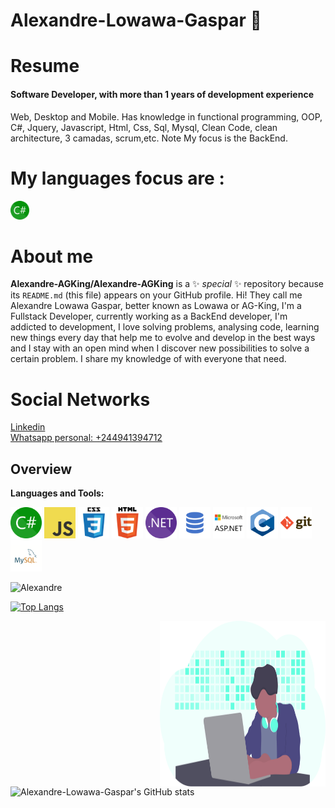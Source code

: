 # Alexandre-Lowawa-Gaspar 👋

<h1>Resume</h1>

#### Software Developer, with more than 1 years of development experience
Web, Desktop and Mobile. Has knowledge in functional programming, OOP,
C#, Jquery, Javascript, Html, Css, Sql, Mysql, Clean
Code, clean architecture, 3 camadas, scrum,etc.
Note My focus is the BackEnd.

<h1>My languages focus are :</h1>
<code><img height="30" src="https://raw.githubusercontent.com/github/explore/80688e429a7d4ef2fca1e82350fe8e3517d3494d/topics/csharp/csharp.png"></code>

<h1>About me</h1>

**Alexandre-AGKing/Alexandre-AGKing** is a ✨ _special_ ✨ repository because its `README.md` (this file) appears on your GitHub profile.
Hi! They call me Alexandre Lowawa Gaspar, better known as Lowawa or AG-King,
I'm a Fullstack Developer, currently working as a BackEnd developer,
I'm addicted to development, I love solving problems, analysing code, learning
new things every day that help me to evolve and develop in the best ways and I stay
with an open mind when I discover new possibilities to solve a certain
problem.
I share my knowledge of with everyone that need.


 <h1>Social Networks</h1>
 <a href="https://www.linkedin.com/in/alexandre-gaspar-lowawa-973325207/">Linkedin</a>
  <br>
 <a href="tel:+244941394712">Whatsapp personal: +244941394712</a>
 <br>


## Overview

**Languages and Tools:**

<code><img height="50" src="https://raw.githubusercontent.com/github/explore/80688e429a7d4ef2fca1e82350fe8e3517d3494d/topics/csharp/csharp.png"></code>
<code><img height="50" src="https://raw.githubusercontent.com/github/explore/80688e429a7d4ef2fca1e82350fe8e3517d3494d/topics/javascript/javascript.png"></code>
<code><img height="50" src="https://raw.githubusercontent.com/github/explore/80688e429a7d4ef2fca1e82350fe8e3517d3494d/topics/css/css.png"></code>
<code><img height="50" src="https://raw.githubusercontent.com/github/explore/80688e429a7d4ef2fca1e82350fe8e3517d3494d/topics/html/html.png"></code>
<code><img height="50" src="https://raw.githubusercontent.com/github/explore/80688e429a7d4ef2fca1e82350fe8e3517d3494d/topics/dotnet/dotnet.png"></code>
<code><img height="50" src="https://raw.githubusercontent.com/github/explore/80688e429a7d4ef2fca1e82350fe8e3517d3494d/topics/sql/sql.png"></code>
<code><img height="50" src="https://raw.githubusercontent.com/github/explore/80688e429a7d4ef2fca1e82350fe8e3517d3494d/topics/aspnet/aspnet.png"></code>
<code><img height="50" src="https://raw.githubusercontent.com/github/explore/80688e429a7d4ef2fca1e82350fe8e3517d3494d/topics/c/c.png"></code>
<code><img height="50" src="https://raw.githubusercontent.com/github/explore/80688e429a7d4ef2fca1e82350fe8e3517d3494d/topics/git/git.png"></code>
<code><img height="50" src="https://raw.githubusercontent.com/github/explore/80688e429a7d4ef2fca1e82350fe8e3517d3494d/topics/mysql/mysql.png"></code>

<p><img src="https://komarev.com/ghpvc/?username=Alexandre-Lowawa-Gaspar" alt="Alexandre" /> </p>


[![Top Langs](https://github-readme-stats.vercel.app/api/top-langs/?username=Alexandre-Lowawa-Gaspar&layout=compact)](https://github.com/anuraghazra/github-readme-stats)

<img align="right" src="https://github.com/AlienDev66/AlienDev66/blob/master/undraw_developer_activity_bv83.svg" alt="Illustration of AlienDev66" width=265px height=265px/>

![Alexandre-Lowawa-Gaspar's GitHub stats](https://github-readme-stats.vercel.app/api?username=Alexandre-Lowawa-Gaspar&count_private=true&show_icons=true&theme=radical)

